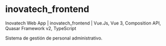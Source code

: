 # inovatech_frontend
Inovatech Web App | inovatech_frontend | Vue.Js, Vue 3, Composition API, Quasar Framework v2, TypeScript

Sistema de gestión de personal administrativo.
